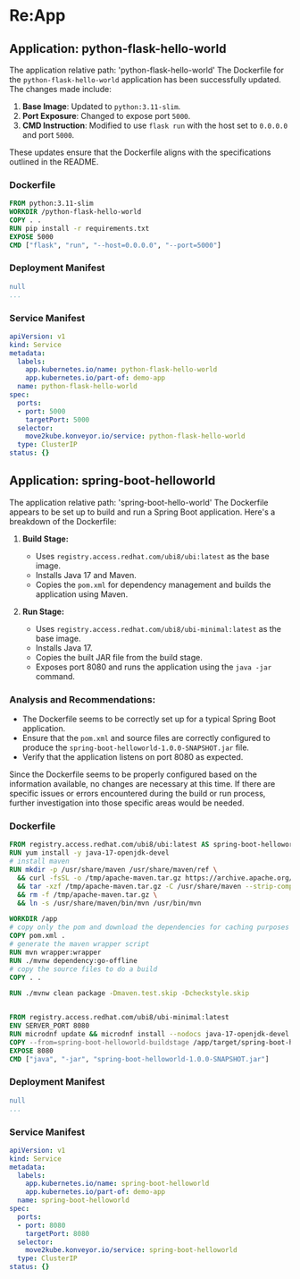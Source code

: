 # Re:App
## Application: python-flask-hello-world
The application relative path: 'python-flask-hello-world'
The Dockerfile for the `python-flask-hello-world` application has been successfully updated. The changes made include:

1. **Base Image**: Updated to `python:3.11-slim`.
2. **Port Exposure**: Changed to expose port `5000`.
3. **CMD Instruction**: Modified to use `flask run` with the host set to `0.0.0.0` and port `5000`.

These updates ensure that the Dockerfile aligns with the specifications outlined in the README.
### Dockerfile
```Dockerfile
FROM python:3.11-slim
WORKDIR /python-flask-hello-world
COPY . .
RUN pip install -r requirements.txt
EXPOSE 5000
CMD ["flask", "run", "--host=0.0.0.0", "--port=5000"]
```
### Deployment Manifest
```yaml
null
...

```
### Service Manifest
```yaml
apiVersion: v1
kind: Service
metadata:
  labels:
    app.kubernetes.io/name: python-flask-hello-world
    app.kubernetes.io/part-of: demo-app
  name: python-flask-hello-world
spec:
  ports:
  - port: 5000
    targetPort: 5000
  selector:
    move2kube.konveyor.io/service: python-flask-hello-world
  type: ClusterIP
status: {}

```


## Application: spring-boot-helloworld
The application relative path: 'spring-boot-hello-world'
The Dockerfile appears to be set up to build and run a Spring Boot application. Here's a breakdown of the Dockerfile:

1. **Build Stage:**
   - Uses `registry.access.redhat.com/ubi8/ubi:latest` as the base image.
   - Installs Java 17 and Maven.
   - Copies the `pom.xml` for dependency management and builds the application using Maven.

2. **Run Stage:**
   - Uses `registry.access.redhat.com/ubi8/ubi-minimal:latest` as the base image.
   - Installs Java 17.
   - Copies the built JAR file from the build stage.
   - Exposes port 8080 and runs the application using the `java -jar` command.

### Analysis and Recommendations:
- The Dockerfile seems to be correctly set up for a typical Spring Boot application.
- Ensure that the `pom.xml` and source files are correctly configured to produce the `spring-boot-helloworld-1.0.0-SNAPSHOT.jar` file.
- Verify that the application listens on port 8080 as expected.

Since the Dockerfile seems to be properly configured based on the information available, no changes are necessary at this time. If there are specific issues or errors encountered during the build or run process, further investigation into those specific areas would be needed.
### Dockerfile
```Dockerfile
FROM registry.access.redhat.com/ubi8/ubi:latest AS spring-boot-helloworld-buildstage
RUN yum install -y java-17-openjdk-devel
# install maven
RUN mkdir -p /usr/share/maven /usr/share/maven/ref \
  && curl -fsSL -o /tmp/apache-maven.tar.gz https://archive.apache.org/dist/maven/maven-3/3.8.4/binaries/apache-maven-3.8.4-bin.tar.gz \
  && tar -xzf /tmp/apache-maven.tar.gz -C /usr/share/maven --strip-components=1 \
  && rm -f /tmp/apache-maven.tar.gz \
  && ln -s /usr/share/maven/bin/mvn /usr/bin/mvn

WORKDIR /app
# copy only the pom and download the dependencies for caching purposes
COPY pom.xml .
# generate the maven wrapper script
RUN mvn wrapper:wrapper
RUN ./mvnw dependency:go-offline
# copy the source files to do a build
COPY . .

RUN ./mvnw clean package -Dmaven.test.skip -Dcheckstyle.skip


FROM registry.access.redhat.com/ubi8/ubi-minimal:latest
ENV SERVER_PORT 8080
RUN microdnf update && microdnf install --nodocs java-17-openjdk-devel && microdnf clean all
COPY --from=spring-boot-helloworld-buildstage /app/target/spring-boot-helloworld-1.0.0-SNAPSHOT.jar .
EXPOSE 8080
CMD ["java", "-jar", "spring-boot-helloworld-1.0.0-SNAPSHOT.jar"]
```
### Deployment Manifest
```yaml
null
...

```
### Service Manifest
```yaml
apiVersion: v1
kind: Service
metadata:
  labels:
    app.kubernetes.io/name: spring-boot-helloworld
    app.kubernetes.io/part-of: demo-app
  name: spring-boot-helloworld
spec:
  ports:
  - port: 8080
    targetPort: 8080
  selector:
    move2kube.konveyor.io/service: spring-boot-helloworld
  type: ClusterIP
status: {}

```
